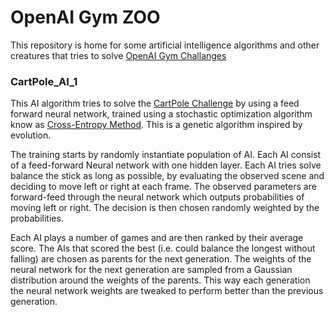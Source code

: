 # OpenAI Gym ZOO

This repository is home for some artificial intelligence algorithms and other creatures that tries to solve [OpenAI Gym Challanges](https://gym.openai.com/)


### CartPole_AI_1

This AI algorithm tries to solve the [CartPole Challenge](https://gym.openai.com/envs/CartPole-v0) by using a feed forward neural network, trained using a stochastic optimization algorithm know as [Cross-Entropy Method](https://en.wikipedia.org/wiki/Cross-entropy_method). This is a genetic algorithm inspired by evolution.

The training starts by randomly instantiate population of AI. Each AI consist of a feed-forward Neural network with one hidden layer. Each AI tries solve balance the stick as long as possible, by evaluating the observed scene and deciding to move left or right at each frame. The observed parameters are forward-feed through the neural network which outputs probabilities of moving left or right. The decision is then chosen randomly weighted by the probabilities.

Each AI plays a number of games and are then ranked by their average score. The AIs that scored the best (i.e. could balance the longest without falling) are chosen as parents for the next generation. The weights of the neural network for the next generation are sampled from a Gaussian distribution around the weights of the parents. This way each generation the neural network weights are tweaked to perform better than the previous generation.





